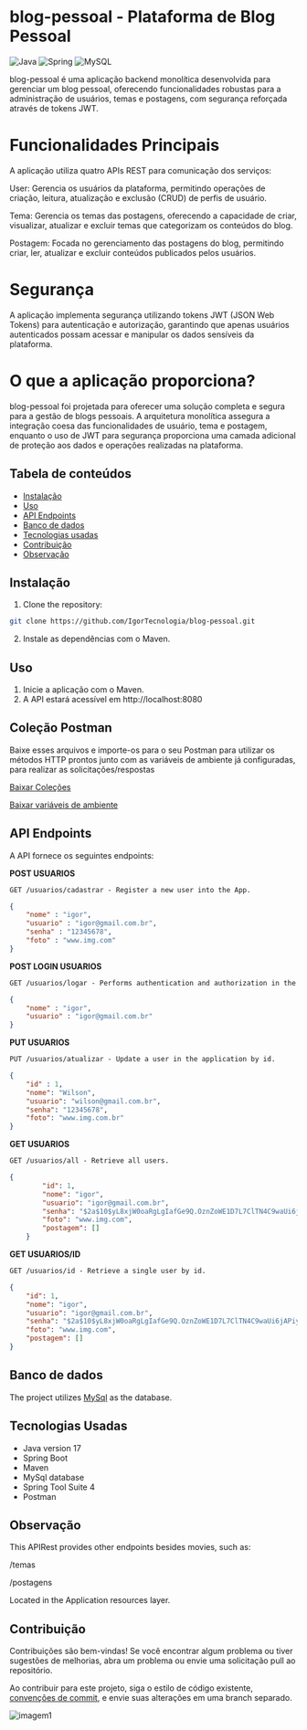 # blog-pessoal - Plataforma de Blog Pessoal
![Java](https://img.shields.io/badge/java-%23ED8B00.svg?style=for-the-badge&logo=openjdk&logoColor=white)
![Spring](https://img.shields.io/badge/spring-%236DB33F.svg?style=for-the-badge&logo=spring&logoColor=white)
![MySQL](https://img.shields.io/badge/mysql-4479A1.svg?style=for-the-badge&logo=mysql&logoColor=white)

blog-pessoal é uma aplicação backend monolítica desenvolvida para gerenciar um blog pessoal, oferecendo funcionalidades robustas para a administração de usuários, temas e postagens, com segurança reforçada através de tokens JWT.

# Funcionalidades Principais

A aplicação utiliza quatro APIs REST para comunicação dos serviços:

User: Gerencia os usuários da plataforma, permitindo operações de criação, leitura, atualização e exclusão (CRUD) de perfis de usuário.

Tema: Gerencia os temas das postagens, oferecendo a capacidade de criar, visualizar, atualizar e excluir temas que categorizam os conteúdos do blog.

Postagem: Focada no gerenciamento das postagens do blog, permitindo criar, ler, atualizar e excluir conteúdos publicados pelos usuários.

# Segurança

A aplicação implementa segurança utilizando tokens JWT (JSON Web Tokens) para autenticação e autorização, garantindo que apenas usuários autenticados possam acessar e manipular os dados sensíveis da plataforma.

# O que a aplicação proporciona?

blog-pessoal foi projetada para oferecer uma solução completa e segura para a gestão de blogs pessoais. A arquitetura monolítica assegura a integração coesa das funcionalidades de usuário, tema e postagem, enquanto o uso de JWT para segurança proporciona uma camada adicional de proteção aos dados e operações realizadas na plataforma.

## Tabela de conteúdos

- [Instalação](#instalação)
- [Uso](#uso)
- [API Endpoints](#api-endpoints)
- [Banco de dados](#banco-de-dados)
- [Tecnologias usadas](#tecnologias-usadas)
- [Contribuição](#contribuição)
- [Observação](#observação)

## Instalação

1. Clone the repository:

```bash
git clone https://github.com/IgorTecnologia/blog-pessoal.git
```

2. Instale as dependências com o Maven.

## Uso

1. Inicie a aplicação com o Maven.
2. A API estará acessível em http://localhost:8080

## Coleção Postman

Baixe esses arquivos e importe-os para o seu Postman para utilizar os métodos HTTP prontos junto com as variáveis ​​de ambiente já configuradas, para realizar as solicitações/respostas

[Baixar Coleções](https://github.com/IgorTecnologia/api-movie/blob/docs-postman/api-movie-collection.json)

[Baixar variáveis de ambiente](https://github.com/IgorTecnologia/api-movie/blob/docs-postman/Local-host-environment.json)

## API Endpoints
A API fornece os seguintes endpoints:

**POST USUARIOS**
```markdown
GET /usuarios/cadastrar - Register a new user into the App.
```
```json
{
    "nome" : "igor",
    "usuario" : "igor@gmail.com.br",
    "senha" : "12345678",
    "foto" : "www.img.com"
}
```
**POST LOGIN USUARIOS**
```markdown
GET /usuarios/logar - Performs authentication and authorization in the application.
```
```json
{
    "nome" : "igor",
    "usuario" : "igor@gmail.com.br"
}
```
**PUT USUARIOS**
```markdown
PUT /usuarios/atualizar - Update a user in the application by id.
```
```json
{
    "id" : 1,
    "nome": "Wilson",
    "usuario": "wilson@gmail.com.br",
    "senha": "12345678",
    "foto": "www.img.com.br"
}
```
**GET USUARIOS**
```markdown
GET /usuarios/all - Retrieve all users.
```
```json
{
        "id": 1,
        "nome": "igor",
        "usuario": "igor@gmail.com.br",
        "senha": "$2a$10$yL8xjW0oaRgLgIafGe9Q.OznZoWE1D7L7ClTN4C9waUi6jAPiyk02",
        "foto": "www.img.com",
        "postagem": []
    }
```
**GET USUARIOS/ID**
```markdown
GET /usuarios/id - Retrieve a single user by id.
```

```json
{
    "id": 1,
    "nome": "igor",
    "usuario": "igor@gmail.com.br",
    "senha": "$2a$10$yL8xjW0oaRgLgIafGe9Q.OznZoWE1D7L7ClTN4C9waUi6jAPiyk02",
    "foto": "www.img.com",
    "postagem": []
}
```
## Banco de dados
The project utilizes [MySql](https://dev.mysql.com/doc/) as the database.

## Tecnologias Usadas

- Java version 17
- Spring Boot
- Maven
- MySql database
- Spring Tool Suite 4
- Postman

## Observação
This APIRest provides other endpoints besides movies, such as:

/temas

/postagens


Located in the Application resources layer.

## Contribuição

Contribuições são bem-vindas! Se você encontrar algum problema ou tiver sugestões de melhorias, abra um problema ou envie uma solicitação pull ao repositório.

Ao contribuir para este projeto, siga o estilo de código existente, [convenções de commit](https://medium.com/linkapi-solutions/conventional-commits-pattern-3778d1a1e657), e envie suas alterações em uma branch separado.

![imagem1](https://i.imgur.com/IcLtFqS.png)
